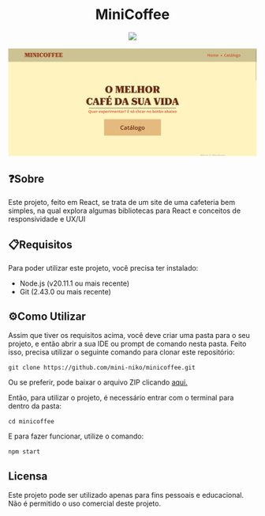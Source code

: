 <h1 style="text-align: center">MiniCoffee</h1>

<div align="center">
    <img src="https://img.shields.io/badge/Status-Em%20desenvolvimento-yellow" />
    <p></p>
    <img src="./imgs//image.png" />
</div>
<p></p>

## ❓Sobre
Este projeto, feito em React, se trata de um site de uma cafeteria bem simples, na qual explora algumas bibliotecas para React e conceitos de responsividade e UX/UI

## 📋Requisitos
Para poder utilizar este projeto, você precisa ter instalado:

- Node.js (v20.11.1 ou mais recente)
- Git (2.43.0 ou mais recente)

## ⚙️Como Utilizar
Assim que tiver os requisitos acima, você deve criar uma pasta para o seu projeto, e então abrir a sua IDE ou prompt de comando nesta pasta. Feito isso, precisa utilizar o seguinte comando para clonar este repositório:

```
git clone https://github.com/mini-niko/minicoffee.git
```

Ou se preferir, pode baixar o arquivo ZIP clicando [aqui.](https://github.com/mini-niko/minicoffee/archive/refs/heads/main.zip)

Então, para utilizar o projeto, é necessário entrar com o terminal para dentro da pasta:

```
cd minicoffee
```

E para fazer funcionar, utilize o comando:

```
npm start
```

## Licensa
Este projeto pode ser utilizado apenas para fins pessoais e educacional. Não é permitido o uso comercial deste projeto.